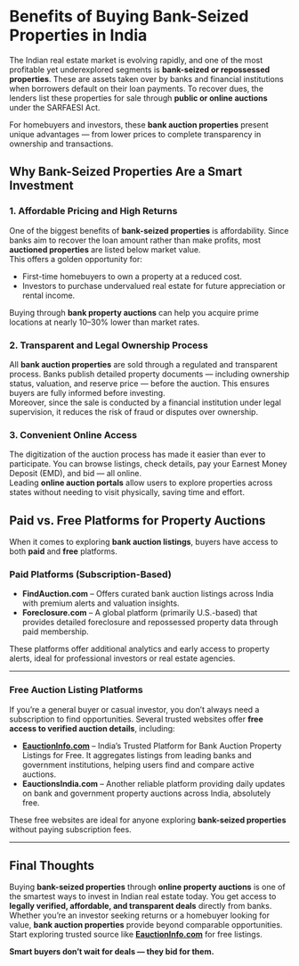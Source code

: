 # Benefits of Buying Bank-Seized Properties in India

The Indian real estate market is evolving rapidly, and one of the most profitable yet underexplored segments is **bank-seized or repossessed properties**. These are assets taken over by banks and financial institutions when borrowers default on their loan payments. To recover dues, the lenders list these properties for sale through **public or online auctions** under the SARFAESI Act.  

For homebuyers and investors, these **bank auction properties** present unique advantages — from lower prices to complete transparency in ownership and transactions.



## Why Bank-Seized Properties Are a Smart Investment

### 1. Affordable Pricing and High Returns
One of the biggest benefits of **bank-seized properties** is affordability. Since banks aim to recover the loan amount rather than make profits, most **auctioned properties** are listed below market value.  
This offers a golden opportunity for:
- First-time homebuyers to own a property at a reduced cost.  
- Investors to purchase undervalued real estate for future appreciation or rental income.  

Buying through **bank property auctions** can help you acquire prime locations at nearly 10–30% lower than market rates.

### 2. Transparent and Legal Ownership Process
All **bank auction properties** are sold through a regulated and transparent process. Banks publish detailed property documents — including ownership status, valuation, and reserve price — before the auction. This ensures buyers are fully informed before investing.  
Moreover, since the sale is conducted by a financial institution under legal supervision, it reduces the risk of fraud or disputes over ownership.

### 3. Convenient Online Access
The digitization of the auction process has made it easier than ever to participate. You can browse listings, check details, pay your Earnest Money Deposit (EMD), and bid — all online.  
Leading **online auction portals** allow users to explore properties across states without needing to visit physically, saving time and effort.


## Paid vs. Free Platforms for Property Auctions

When it comes to exploring **bank auction listings**, buyers have access to both **paid** and **free** platforms.  

### **Paid Platforms (Subscription-Based)**
- **FindAuction.com** – Offers curated bank auction listings across India with premium alerts and valuation insights.  
- **Foreclosure.com** – A global platform (primarily U.S.-based) that provides detailed foreclosure and repossessed property data through paid membership.  

These platforms offer additional analytics and early access to property alerts, ideal for professional investors or real estate agencies.

---

### **Free Auction Listing Platforms**
If you’re a general buyer or casual investor, you don’t always need a subscription to find opportunities. Several trusted websites offer **free access to verified auction details**, including:  

- **[EauctionInfo.com](https://www.eauctioninfo.com)** – India’s Trusted Platform for Bank Auction Property Listings for Free. It aggregates listings from leading banks and government institutions, helping users find and compare active auctions.  
- **EauctionsIndia.com** – Another reliable platform providing daily updates on bank and government property auctions across India, absolutely free.

These free websites are ideal for anyone exploring **bank-seized properties** without paying subscription fees.

---

## Final Thoughts

Buying **bank-seized properties** through **online property auctions** is one of the smartest ways to invest in Indian real estate today. You get access to **legally verified, affordable, and transparent deals** directly from banks. Whether you’re an investor seeking returns or a homebuyer looking for value, **bank auction properties** provide beyond comparable opportunities.
Start exploring trusted source like **[EauctionInfo.com](https://www.eauctioninfo.com)** for free listings.

**Smart buyers don’t wait for deals — they bid for them.**

